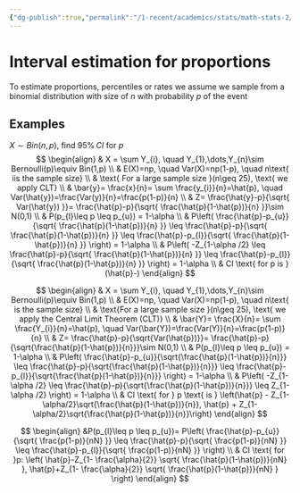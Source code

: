 ```yaml
---
{"dg-publish":true,"permalink":"/1-recent/academics/stats/math-stats-2/interval-estimation-for-proportions/","created":"2025-02-27T20:01:28.930-05:00","updated":"2025-07-07T17:32:42.442-04:00"}
---
```


# Interval estimation for proportions
To estimate proportions, percentiles or rates we assume we sample from a binomial distribution with size of $n$ with probability $p$ of the event



## Examples
$X\sim Bin(n,p)$, find $95\% \,CI$ for $p$
$$
\begin{align}
 & X = \sum Y_{i}, \quad Y_{1},\dots,Y_{n}\sim Bernoulli(p)\equiv Bin(1,p) \\
 & E(X)=np, \quad Var(X)=np(1-p), \quad n\text{ iis the sample size} \\
 & \text{ For a large sample size }(n\geq 25), \text{ we apply CLT} \\
 & \bar{y}= \frac{x}{n}= \sum \frac{y_{i}}{n}=\hat{p}, \quad Var(\hat{y})=\frac{Var(y)}{n}=\frac{p(1-p)}{n} \\
 & Z= \frac{\hat{y}-p}{\sqrt{ Var(\hat{y}) }}= \frac{\hat{p}-p}{\sqrt{ \frac{\hat{p}(1-\hat{p})}{n} }}\sim N(0,1) \\
 & P(p_{l}\leq p \leq p_{u}) = 1-\alpha \\
 & P\left( \frac{\hat{p}-p_{u}}{\sqrt{ \frac{\hat{p}(1-\hat{p})}{n} }}  \leq \frac{\hat{p}-p}{\sqrt{ \frac{\hat{p}(1-\hat{p})}{n} }} \leq \frac{\hat{p}-p_{l}}{\sqrt{ \frac{\hat{p}(1-\hat{p})}{n} }} \right) = 1-\alpha \\ 
& P\left( -Z_{1-\alpha /2}  \leq \frac{\hat{p}-p}{\sqrt{ \frac{\hat{p}(1-\hat{p})}{n} }} \leq \frac{\hat{p}-p_{l}}{\sqrt{ \frac{\hat{p}(1-\hat{p})}{n} }} \right) = 1-\alpha \\
 & CI \text{ for p is }(\hat{p}-) 
\end{align}
$$

$$
\begin{align} & X = \sum Y_{i}, \quad Y_{1},\dots,Y_{n}\sim Bernoulli(p)\equiv Bin(1,p) \\ & E(X)=np, \quad Var(X)=np(1-p), \quad n\text{ is the sample size} \\ & \text{For a large sample size }(n\geq 25), \text{ we apply the Central Limit Theorem (CLT)} \\ & \bar{Y}= \frac{X}{n}= \sum \frac{Y_{i}}{n}=\hat{p}, \quad Var(\bar{Y})=\frac{Var(Y)}{n}=\frac{p(1-p)}{n} \\ & Z= \frac{\hat{p}-p}{\sqrt{Var(\hat{p})}}= \frac{\hat{p}-p}{\sqrt{\frac{\hat{p}(1-\hat{p})}{n}}}\sim N(0,1) \\ & P(p_{l}\leq p \leq p_{u}) = 1-\alpha \\ & P\left( \frac{\hat{p}-p_{u}}{\sqrt{\frac{\hat{p}(1-\hat{p})}{n}}} \leq \frac{\hat{p}-p}{\sqrt{\frac{\hat{p}(1-\hat{p})}{n}}} \leq \frac{\hat{p}-p_{l}}{\sqrt{\frac{\hat{p}(1-\hat{p})}{n}}} \right) = 1-\alpha \\ & P\left( -Z_{1-\alpha /2} \leq \frac{\hat{p}-p}{\sqrt{\frac{\hat{p}(1-\hat{p})}{n}}} \leq Z_{1-\alpha /2} \right) = 1-\alpha \\ & CI \text{ for } p \text{ is } \left(\hat{p} - Z_{1-\alpha/2}\sqrt{\frac{\hat{p}(1-\hat{p})}{n}}, \hat{p} + Z_{1-\alpha/2}\sqrt{\frac{\hat{p}(1-\hat{p})}{n}}\right) \end{align}
$$

$$
\begin{align}
 &P(p_{l}\leq p \leq p_{u})= P\left( \frac{\hat{p}-p_{u}}{\sqrt{ \frac{p(1-p)}{nN} }} \leq \frac{\hat{p}-p}{\sqrt{ \frac{p(1-p)}{nN} }} \leq \frac{\hat{p}-p_{l}}{\sqrt{ \frac{p(1-p)}{nN} }} \right) \\
 & CI \text{ for }p: \left( \hat{p}-Z_{1- \frac{\alpha}{2}} \sqrt{  \frac{\hat{p}(1-\hat{p})}{nN} }, \hat{p}+Z_{1- \frac{\alpha}{2}} \sqrt{  \frac{\hat{p}(1-\hat{p})}{nN} } \right)
\end{align}
$$
